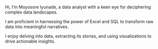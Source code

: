 Hi, I’m Moyosore Iyunade, a data analyst with a keen eye for deciphering complex data landscapes.

I am proficient in harnessing the power of Excel and SQL to transform raw data into meaningful narratives.

I enjoy delving into data, extracting its stories, and using visualizations to drive actionable insights.


<!---
moyosoreiyunade/moyosoreiyunade is a ✨ special ✨ repository because its `README.md` (this file) appears on your GitHub profile.
You can click the Preview link to take a look at your changes.
--->
